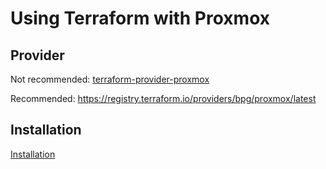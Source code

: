 # Using Terraform with Proxmox

## Provider

Not recommended: [terraform-provider-proxmox](https://github.com/Telmate/terraform-provider-proxmox)

Recommended: https://registry.terraform.io/providers/bpg/proxmox/latest

## Installation

[Installation](install.html)